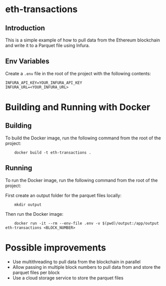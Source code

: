 # eth-transactions

## Introduction
This is a simple example of how to pull data from the Ethereum blockchain and write it to a Parquet file using Infura.

## Env Variables
Create a `.env` file in the root of the project with the following contents:
```env
INFURA_API_KEY=YOUR_INFURA_API_KEY
INFURA_URL=<YOUR_INFURA_URL>
```

# Building and Running with Docker

## Building

To build the Docker image, run the following command from the root of the project:
```commandline
    docker build -t eth-transactions .
```

## Running
To run the Docker image, run the following command from the root of the project:

First create an output folder for the parquet files locally:
```commandline
    mkdir output
```
Then run the Docker image:
```commandline
    docker run -it --rm --env-file .env -v $(pwd)/output:/app/output eth-transactions <BLOCK_NUMBER>
```

# Possible improvements

- Use multithreading to pull data from the blockchain in parallel
- Allow passing in multiple block numbers to pull data from and store the parquet files per block
- Use a cloud storage service to store the parquet files